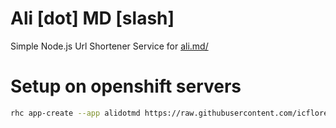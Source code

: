 # Ali [dot] MD [slash]
Simple Node.js Url Shortener Service for [ali.md/](http://ali.md/)

# Setup on openshift servers
```bash
rhc app-create --app alidotmd https://raw.githubusercontent.com/icflorescu/openshift-cartridge-nodejs/master/metadata/manifest.yml --env NODE_VERSION_URL=https://semver.io/node/resolve/6 NPM_VERSION_URL=https://semver.io/npm/resolve/3 BABEL_CACHE_PATH=\$DATA_DIR/babel.cache.json AliMD_HOME=\$DATA_DIR/alimd.db AliMD_HOST=\$NODE_IP AliMD_PORT=\$NODE_PORT DEBUG=1db,1utill,alimd:* --from-code https://github.com/AliMD/ali.md.git
```
